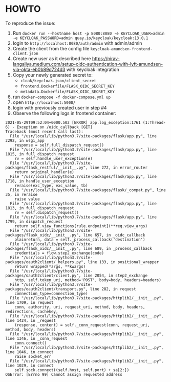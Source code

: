 # HOWTO

To reproduce the issue:
1. Run `docker run --hostname host -p 8080:8080 -e KEYCLOAK_USER=admin -e KEYCLOAK_PASSWORD=admin quay.io/keycloak/keycloak:13.0.1`
2. login to `http://localhost:8080/auth/admin` with admin/admin
3. Create the client from the config file `keycloak-amundsen-frontend-client.json`
4. Create new user as it described here https://nirav-langaliya.medium.com/setup-oidc-authentication-with-lyft-amundsen-via-okta-eb0b89d724d3
with keycloak integration
5. Copy your newly generated secret to:
   - `cloak/keycloak.json/client_secret`
   - `frontend.Dockerfile/FLASK_OIDC_SECRET_KEY`
   - `metadata.Dockerfile/FLASK_OIDC_SECRET_KEY`
6. run `docker-compose -f docker-compose.yml up`
7. open `http://localhost:5000/`
8. login with previously created user in step #4
9. Observe the following logs in frontend container:
```log
2021-05-29T09:52:04+0000.502 [ERROR] app.log_exception:1761 (1:Thread-6) - Exception on /oidc_callback [GET]
Traceback (most recent call last):
  File "/usr/local/lib/python3.7/site-packages/flask/app.py", line 2292, in wsgi_app
    response = self.full_dispatch_request()
  File "/usr/local/lib/python3.7/site-packages/flask/app.py", line 1815, in full_dispatch_request
    rv = self.handle_user_exception(e)
  File "/usr/local/lib/python3.7/site-packages/flask_restful/__init__.py", line 272, in error_router
    return original_handler(e)
  File "/usr/local/lib/python3.7/site-packages/flask/app.py", line 1718, in handle_user_exception
    reraise(exc_type, exc_value, tb)
  File "/usr/local/lib/python3.7/site-packages/flask/_compat.py", line 35, in reraise
    raise value
  File "/usr/local/lib/python3.7/site-packages/flask/app.py", line 1813, in full_dispatch_request
    rv = self.dispatch_request()
  File "/usr/local/lib/python3.7/site-packages/flask/app.py", line 1799, in dispatch_request
    return self.view_functions[rule.endpoint](**req.view_args)
  File "/usr/local/lib/python3.7/site-packages/flask_oidc/__init__.py", line 657, in _oidc_callback
    plainreturn, data = self._process_callback('destination')
  File "/usr/local/lib/python3.7/site-packages/flask_oidc/__init__.py", line 689, in _process_callback
    credentials = flow.step2_exchange(code)
  File "/usr/local/lib/python3.7/site-packages/oauth2client/_helpers.py", line 133, in positional_wrapper
    return wrapped(*args, **kwargs)
  File "/usr/local/lib/python3.7/site-packages/oauth2client/client.py", line 2054, in step2_exchange
    http, self.token_uri, method='POST', body=body, headers=headers)
  File "/usr/local/lib/python3.7/site-packages/oauth2client/transport.py", line 282, in request
    connection_type=connection_type)
  File "/usr/local/lib/python3.7/site-packages/httplib2/__init__.py", line 1709, in request
    conn, authority, uri, request_uri, method, body, headers, redirections, cachekey,
  File "/usr/local/lib/python3.7/site-packages/httplib2/__init__.py", line 1424, in _request
    (response, content) = self._conn_request(conn, request_uri, method, body, headers)
  File "/usr/local/lib/python3.7/site-packages/httplib2/__init__.py", line 1346, in _conn_request
    conn.connect()
  File "/usr/local/lib/python3.7/site-packages/httplib2/__init__.py", line 1046, in connect
    raise socket_err
  File "/usr/local/lib/python3.7/site-packages/httplib2/__init__.py", line 1029, in connect
    self.sock.connect((self.host, self.port) + sa[2:])
OSError: [Errno 99] Cannot assign requested address
```
